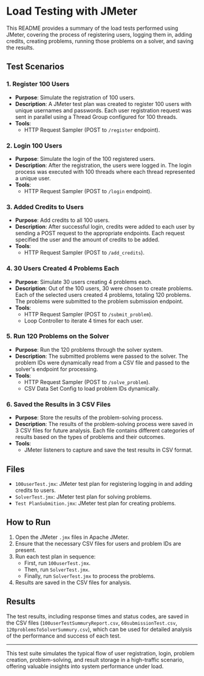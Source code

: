 # Load Testing with JMeter

This README provides a summary of the load tests performed using JMeter, covering the process of registering users, logging them in, adding credits, creating problems, running those problems on a solver, and saving the results.

## Test Scenarios

### 1. **Register 100 Users**
- **Purpose**: Simulate the registration of 100 users.
- **Description**: A JMeter test plan was created to register 100 users with unique usernames and passwords. Each user registration request was sent in parallel using a Thread Group configured for 100 threads.
- **Tools**: 
  - HTTP Request Sampler (POST to `/register` endpoint).
  
### 2. **Login 100 Users**
- **Purpose**: Simulate the login of the 100 registered users.
- **Description**: After the registration, the users were logged in. The login process was executed with 100 threads where each thread represented a unique user.
- **Tools**: 
  - HTTP Request Sampler (POST to `/login` endpoint).
  
### 3. **Added Credits to Users**
- **Purpose**: Add credits to all 100 users.
- **Description**: After successful login, credits were added to each user by sending a POST request to the appropriate endpoints. Each request specified the user and the amount of credits to be added.
- **Tools**:
  - HTTP Request Sampler (POST to `/add_credits`).
  
### 4. **30 Users Created 4 Problems Each**
- **Purpose**: Simulate 30 users creating 4 problems each.
- **Description**: Out of the 100 users, 30 were chosen to create problems. Each of the selected users created 4 problems, totaling 120 problems. The problems were submitted to the problem submission endpoint.
- **Tools**: 
  - HTTP Request Sampler (POST to `/submit_problem`).
  - Loop Controller to iterate 4 times for each user.
  
### 5. **Run 120 Problems on the Solver**
- **Purpose**: Run the 120 problems through the solver system.
- **Description**: The submitted problems were passed to the solver. The problem IDs were dynamically read from a CSV file and passed to the solver's endpoint for processing.
- **Tools**:
  - HTTP Request Sampler (POST to `/solve_problem`).
  - CSV Data Set Config to load problem IDs dynamically.
  
### 6. **Saved the Results in 3 CSV Files**
- **Purpose**: Store the results of the problem-solving process.
- **Description**: The results of the problem-solving process were saved in 3 CSV files for future analysis. Each file contains different categories of results based on the types of problems and their outcomes.
- **Tools**:
  - JMeter listeners to capture and save the test results in CSV format.
  
## Files
- `100userTest.jmx`: JMeter test plan for registering logging in and adding credits to users.
- `SolverTest.jmx`: JMeter test plan for solving problems.
- `Test PlanSubmition.jmx`: JMeter test plan for creating problems.

## How to Run
1. Open the JMeter `.jmx` files in Apache JMeter.
2. Ensure that the necessary CSV files for users and problem IDs are present.
3. Run each test plan in sequence:
   - First, run `100userTest.jmx`.
   - Then, run `SolverTest.jmx`.
   - Finally, run `SolverTest.jmx` to process the problems.
4. Results are saved in the CSV files for analysis.

## Results
The test results, including response times and status codes, are saved in the CSV files (`100userTestSummuryReport.csv`, `60submissionTest.csv`, `120problemsToSolverSummury.csv`), which can be used for detailed analysis of the performance and success of each test.

---

This test suite simulates the typical flow of user registration, login, problem creation, problem-solving, and result storage in a high-traffic scenario, offering valuable insights into system performance under load.
